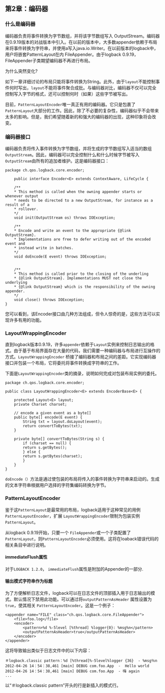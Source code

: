 ## 第2章：编码器

### 什么是编码器

编码器负责将事件转换为字节数组，并将该字节数组写入 OutputStream。编码器在0.9.19版本的对战版本中引入。在以前的版本中，大多数appender依赖于布局来将事件转换为字符串，并使用a写入java.io.Writer。在以前版本的logback中，用户将嵌套PatternLayout在内 FileAppender。由于logback 0.9.19， FileAppender子类期望编码器不再进行布局。

为什么突然变化?

如下一章详细讨论的布局只能将事件转换为String。此外，由于`layout`不能控制事件何时写出，`layout`不能将事件聚合成批。与编码器对比，编码器不仅可以完全控制写入字节的格式，还可以控制何时（如果）这些字节被写出。

目前，`PatternLayoutEncoder`唯一真正有用的编码器。它只是包裹了`PatternLayout`大部分的工作。因此，除了不必要的复杂性，编码器似乎不会带来太多的影响。但是，我们希望随着新的和强大的编码器的出现，这种印象将会改变。

### 编码器接口

编码器负责将传入事件转换为字节数组，并将生成的字节数组写入适当的数组`OutputStream`。因此，编码器可以完全控制什么和什么时候字节被写入`OutputStream`由所有的追加者维护。这是编码器接口：

    package ch.qos.logback.core.encoder;

        public interface Encoder<E> extends ContextAware, LifeCycle {

        /**
        * This method is called when the owning appender starts or whenever output
        * needs to be directed to a new OutputStream, for instance as a result of a
        * rollover.
        */
        void init(OutputStream os) throws IOException;

        /**
        * Encode and write an event to the appropriate {@link OutputStream}.
        * Implementations are free to defer writing out of the encoded event and
        * instead write in batches.
        */
        void doEncode(E event) throws IOException;


        /**
        * This method is called prior to the closing of the underling
        * {@link OutputStream}. Implementations MUST not close the underlying
        * {@link OutputStream} which is the responsibility of the owning appender.
        */
        void close() throws IOException;
    }

您可以看到，该Encoder接口由几种方法组成，但令人惊奇的是，这些方法可以实现许多有用的功能。
 
### LayoutWrappingEncoder

直到logback版本0.9.19，许多`appender`依赖于`Layout`实例来控制日志输出的格式。由于基于布局界面存在大量的代码，我们需要一种编码器与布局进行互操作的方式。`LayoutWrappingEncoder` 桥接了编码器和布局之间的差距。它实现编码器接口并包装一个布局，它将委托将事件转换成字符串的工作。

下面是`LayoutWrappingEncoder`类的摘录，说明如何完成对包装布局实例的委托。

    package ch.qos.logback.core.encoder;

    public class LayoutWrappingEncoder<E> extends EncoderBase<E> {

        protected Layout<E> layout;
        private Charset charset;
        
        // encode a given event as a byte[]
        public byte[] encode(E event) {
            String txt = layout.doLayout(event);
            return convertToBytes(txt);
        }

        private byte[] convertToBytes(String s) {
            if (charset == null) {
            return s.getBytes();
            } else {
            return s.getBytes(charset);
            }
        } 
    }

`doEncode（）`方法是通过使包装的布局将传入的事件转换为字符串来启动的。生成的文本字符串根据用户选择的字符集编码转换为字节。

### PatternLayoutEncoder

鉴于这`PatternLayout`是最常用的布局，logback适用于这种常见的用例` PatternLayoutEncoder`，扩展 `LayoutWrappingEncoder`限制为包装实例`PatternLayout`。

从logback 0.9.19开始，只要一个 `FileAppender`或一个子类配置了`PatternLayout`，则`PatternLayoutEncoder`必须使用。这将在loaback错误代码的相关条目中进行说明。

#### immediateFlush属性

对于`LOGBACK 1.2.0`， `immediateFlush`属性是附加的Appender的一部分.

#### 输出模式字符串作为标题

为了方便解析日志文件，logback可以在日志文件的顶部插入用于日志输出的模式。默认情况下禁用此功能。可以通过将`outputPatternAsHeader` 属性设置为`true`，使其相关 `PatternLayoutEncoder`。这是一个例子：

    <appender name="FILE" class="ch.qos.logback.core.FileAppender"> 
        <file>foo.log</file>
        <encoder>
            <pattern>%d %-5level [%thread] %logger{0}: %msg%n</pattern>
            <outputPatternAsHeader>true</outputPatternAsHeader>
        </encoder> 
    </appender>

这将导致输出类似于日志文件中的以下内容：

    ＃logback.classic pattern：%d [%thread]%-5level%logger {36}  - %msg％n
    2012-04-26 14：54：38,461 [main] DEBUG com.foo.App  -  Hello world
    2012-04-26 14：54：38,461 [main] DEBUG com.foo.App  - 嗨 again
    ...

以“＃logback.classic pattern”开头的行是新插入的模式行。
